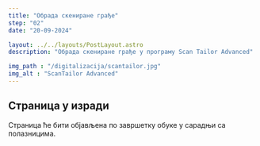 ```yaml
---
title: "Обрада скениране грађе"
step: "02"
date: "20-09-2024"

layout: ../../layouts/PostLayout.astro
description: "Обрада скениране грађе у програму Scan Tailor Advanced"

img_path : "/digitalizacija/scantailor.jpg"
img_alt : "ScanTailor Advanced"
---
```


## Страница у изради

Страница ће бити објављена по завршетку обуке у сарадњи са полазницима.
